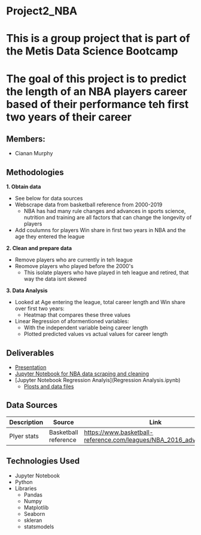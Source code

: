 # Project2_NBA
# This is a group project that is part of the Metis Data Science Bootcamp
# The goal of this project is to predict the length of an NBA players career based of their performance teh first two years of their career
## Members:
+ Cianan Murphy

## Methodologies
**1. Obtain data**
- See below for data sources
- Webscrape data from basketball reference from 2000-2019
  - NBA has had many rule changes and advances in sports science, nutrition and training are all factors that can change the longevity of players
- Add coulumns for players Win share in first two years in NBA and the age they entered the league

**2. Clean and prepare data**
- Remove players who are currently in teh league 
- Reomove players who played before the 2000's
  - This isolate players who have played in teh league and retired, that way the data isnt skewed
    
    
**3. Data Analysis**
- Looked at Age entering the league, total career length and Win share over first two years:
  - Heatmap that compares these three values
- Linear Regression of aformentioned variables:
  - With the independent variable being career length
  - Plotted predicted values vs actual values for career length


## Deliverables
- [Presentation](NBA_per.pdf)
- [Jupyter Notebook for NBA data scraping and cleaning](Data_scraping.ipynb)
- [Jupyter Notebook Regression Analyis](Regression Analysis.ipynb)
  - [Plosts and data files](data)


## Data Sources

|Description|Source|Link|
|------------|------|-----|
|Plyer stats | Basketball reference | https://www.basketball-reference.com/leagues/NBA_2016_advanced.html |

## Technologies Used
* Jupyter Notebook
* Python
* Libraries
  * Pandas
  * Numpy
  * Matplotlib
  * Seaborn
  * skleran
  * statsmodels
